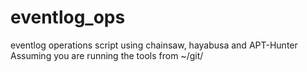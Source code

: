 # eventlog_ops
eventlog operations script using chainsaw, hayabusa and APT-Hunter
Assuming you are running the tools from ~/git/
